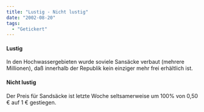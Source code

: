 ```yaml
---
title: "Lustig - Nicht lustig"
date: "2002-08-20"
tags:
  - "Getickert"
---
```


#### Lustig

In den Hochwassergebieten wurde soviele Sansäcke verbaut (mehrere Millionen), daß innerhalb der Republik kein einziger mehr frei erhältlich ist.

#### Nicht lustig

Der Preis für Sandsäcke ist letzte Woche seltsamerweise um 100% von 0,50 € auf 1 € gestiegen.
